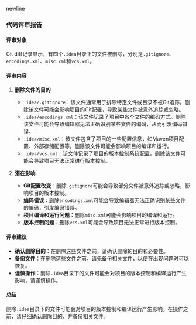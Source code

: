 newline
### 代码评审报告

#### 评审对象
Git diff记录显示，有四个`.idea`目录下的文件被删除，分别是`.gitignore`、`encodings.xml`、`misc.xml`和`vcs.xml`。

#### 评审内容

1. **删除文件的目的**
   - `.idea/.gitignore`：该文件通常用于排除特定文件或目录不被Git追踪。删除该文件可能会影响项目的Git配置，导致某些文件被意外追踪或忽略。
   - `.idea/encodings.xml`：该文件记录了项目中各个文件的编码方式。删除该文件可能会导致编辑器无法正确识别某些文件的编码，从而引发编码错误。
   - `.idea/misc.xml`：该文件包含了项目的一些配置信息，如Maven项目配置、外部存储配置等。删除该文件可能会影响项目的编译和运行。
   - `.idea/vcs.xml`：该文件记录了项目的版本控制系统配置。删除该文件可能会导致项目无法正常进行版本控制。

2. **潜在影响**
   - **Git配置改变**：删除`.gitignore`可能会导致部分文件被意外追踪或忽略，影响项目的版本控制。
   - **编码错误**：删除`encodings.xml`可能会导致编辑器无法正确识别某些文件的编码，引发编码错误。
   - **项目编译和运行问题**：删除`misc.xml`可能会影响项目的编译和运行。
   - **版本控制问题**：删除`vcs.xml`可能会导致项目无法正常进行版本控制。

#### 评审建议
- **确认删除目的**：在删除这些文件之前，请确认删除的目的和必要性。
- **备份文件**：在删除这些文件之前，请先备份相关文件，以便在出现问题时可以恢复。
- **谨慎操作**：删除`.idea`目录下的文件可能会对项目的版本控制和编译运行产生影响，请谨慎操作。

#### 总结
删除`.idea`目录下的文件可能会对项目的版本控制和编译运行产生影响。在操作之前，请仔细确认删除目的，并备份相关文件。